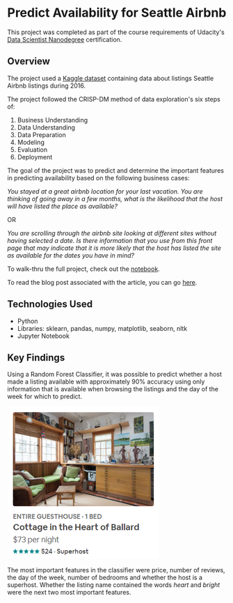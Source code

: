 # Predict Availability for Seattle Airbnb
This project was completed as part of the course requirements of Udacity's [Data Scientist Nanodegree](https://www.udacity.com/course/data-scientist-nanodegree--nd025) certification.

## Overview
The project used a [Kaggle dataset](https://www.kaggle.com/airbnb/seattle) containing data about listings Seattle Airbnb listings during 2016.

The project followed the CRISP-DM method of data exploration's six steps of:
1. Business Understanding
2. Data Understanding
3. Data Preparation
4. Modeling
5. Evaluation
6. Deployment

The goal of the project was to predict and determine the important features in predicting availability based on the following business cases:

_You stayed at a great airbnb location for your last vacation. You are thinking of going away in a few months, what is the likelihood that the host will have listed the place as available?_

OR

_You are scrolling through the airbnb site looking at different sites without having selected a date. Is there information that you use from this front page that may indicate that it is more likely that the host has listed the site as available for the dates you have in mind?_

To walk-thru the full project, check out the [notebook](https://github.com/rebeccaebarnes/DSND-Project-4/blob/master/seattle_airbnb_exploration.ipynb).

To read the blog post associated with the article, you can go [here](https://medium.com/@rebeccaebarnes/this-will-make-you-think-like-a-supercomputer-39898ab9eaf8).

## Technologies Used
- Python
- Libraries: sklearn, pandas, numpy, matplotlib, seaborn, nltk
- Jupyter Notebook

## Key Findings
Using a Random Forest Classifier, it was possible to predict whether a host made a listing available with approximately 90% accuracy using only information that is available when browsing the listings and the day of the week for which to predict.

!['Enter Message'](airbnb_listing.PNG)

The most important features in the classifier were price, number of reviews, the day of the week, number of bedrooms and whether the host is a superhost. Whether the listing name contained the words _heart_ and _bright_ were the next two most important features.
